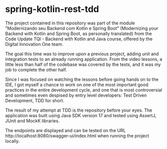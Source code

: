 # spring-kotlin-rest-tdd

The project contained in this repository was part of the module "Modernizando seu Backend com Kotlin e Spring Boot" (Modernizing your Backend with Kotlin and Spring Boot, as personally translated) from the Code Update TQI - Backend with Kotlin and Java course, offered by the Digital Innovation One team.

The goal this time was to improve upon a previous project, adding unit and integration tests to an already running application.
From the video lessons, a little less than half of the codebase was covered by the tests, and it was my job to complete the other half.

Since I was focused on watching the lessons before going hands on to the IDE, I got myself a chance to work on one of the most important good practices in the entire development cycle, and one that is most controversial and sometimes even despised by entry level developers: Test Driven Development, TDD for short.

The result of my attempt at TDD is the repository before your eyes. The application was built using Java SDK version 17 and tested using AssertJ, JUnit and MockK libraries.

The endpoints are displayed and can be tested on the URL http://localhost:8080/swagger-ui/index.html when running the project locally.